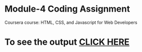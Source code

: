 

# Module-4 Coding Assignment

Coursera course: HTML, CSS, and Javascript for Web Developers

# To see the output [CLICK HERE]()
